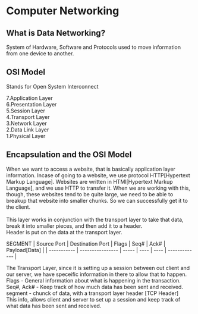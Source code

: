 # Computer Networking

## What is Data Networking?
System of Hardware, Software and Protocols used to move information from one device to another.

## OSI Model
Stands for Open System Interconnect

7.Application Layer<br>6.Presentation Layer<br>5.Session Layer<br>4.Transport Layer<br>3.Network Layer<br>2.Data Link Layer<br>1.Physical Layer<br>

## Encapsulation and the OSI Model

When we want to access a website, that is basically application layer information. Incase of going to a website, we use protocol HTTP[Hypertext Markup Language].
Websites are written in HTMl[Hypertext Markup Language], and we use HTTP to transfer it. When we are working with this, though, these websites tend to be quite large, we need to be able to breakup that website into smaller chunks. So we can successfully get it to the client.
<br><br>
This layer works in conjunction with the transport layer to take that data, break it into smaller pieces, and then add it to a header.<br>
Header is put on the data at the transport layer.<br>

SEGMENT
| Source Port | Destination Port | Flags | Seq# | Ack# | Payload[Data] |
| ----------- | ---------------- | ----- | ---- | ---- | ------------- |


The Transport Layer, since it is setting up a session between out client and our server, we have speceific information in there to allow that to happen.<br>
Flags - General information about what is happening in the transaction.
Seq#, Ack# - Keep track of how much data has been sent and received.
segment - chunck of data, with a transport layer header [TCP Header]
<br>
This info, allows client and server to set up a session and keep track of what data has been sent and received.
<br><br>



